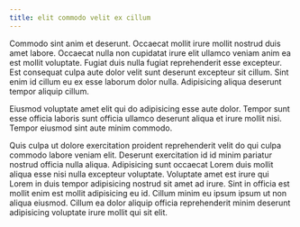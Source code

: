 ```yaml
---
title: elit commodo velit ex cillum
---
```


Commodo sint anim et deserunt. Occaecat mollit irure mollit nostrud duis amet labore. Occaecat nulla non cupidatat irure elit ullamco veniam anim ea est mollit voluptate. Fugiat duis nulla fugiat reprehenderit esse excepteur. Est consequat culpa aute dolor velit sunt deserunt excepteur sit cillum. Sint enim id cillum eu ex esse laborum dolor nulla. Adipisicing aliqua deserunt tempor aliquip cillum.

Eiusmod voluptate amet elit qui do adipisicing esse aute dolor. Tempor sunt esse officia laboris sunt officia ullamco deserunt aliqua et irure mollit nisi. Tempor eiusmod sint aute minim commodo.

Quis culpa ut dolore exercitation proident reprehenderit velit do qui culpa commodo labore veniam elit. Deserunt exercitation id id minim pariatur nostrud officia nulla aliqua. Adipisicing sunt occaecat Lorem duis mollit aliqua esse nisi nulla excepteur voluptate. Voluptate amet est irure qui Lorem in duis tempor adipisicing nostrud sit amet ad irure. Sint in officia est mollit enim est mollit adipisicing eu id. Cillum minim eu ipsum ipsum ut non aliqua eiusmod. Cillum ea dolor aliquip officia reprehenderit minim deserunt adipisicing voluptate irure mollit qui sit elit.